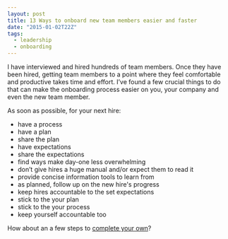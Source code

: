 ```yaml
---
layout: post
title: 13 Ways to onboard new team members easier and faster
date: "2015-01-02T22Z"
tags:
  - leadership
  - onboarding
---
```


I have interviewed and hired hundreds of team members. Once they have been hired, getting team members to a point where they feel comfortable and productive takes time and effort. I’ve found a few crucial things to do that can make the onboarding process easier on you, your company and even the new team member.

As soon as possible, for your next hire:

- have a process
- have a plan
- share the plan
- have expectations
- share the expectations
- find ways make day-one less overwhelming
- don’t give hires a huge manual and/or expect them to read it
- provide concise information tools to learn from
- as planned, follow up on the new hire's progress
- keep hires accountable to the set expectations
- stick to the your plan
- stick to the your process
- keep yourself accountable too

How about an a few steps to [complete your own](/4-steps-to-build-onboarding-process-for-new-team-members/)?
